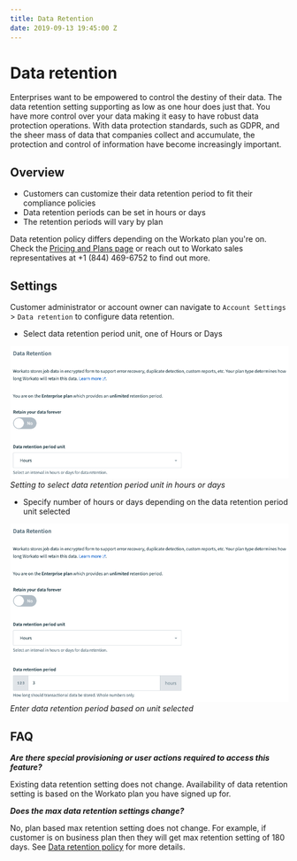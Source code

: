 ```yaml
---
title: Data Retention
date: 2019-09-13 19:45:00 Z
---
```


# Data retention

Enterprises want to be empowered to control the destiny of their data. The data retention setting supporting as low as one hour does just that. You have more control over your data making it easy to have robust data protection operations. With data protection standards, such as GDPR, and the sheer mass of data that companies collect and accumulate, the protection and control of information have become increasingly important.

## Overview
* Customers can customize their data retention period to fit their compliance policies
* Data retention periods can be set in hours or days
* The retention periods will vary by plan

Data retention policy differs depending on the Workato plan you're on. Check the [Pricing and Plans page](https://www.workato.com/pricing?audience=general) or reach out to Workato sales representatives at +1 (844) 469-6752 to find out more.

## Settings
Customer administrator or account owner can navigate to `Account Settings` > `Data retention` to configure data retention.

* Select data retention period unit, one of Hours or Days

![Data retention period unit](/assets/images/security/data-protection/settings-dataretention-unit.png)
*Setting to select data retention period unit in hours or days*

* Specify number of hours or days depending on the data retention period unit selected

![Data retention period](/assets/images/security/data-protection/settings-dataretention-period.png)
*Enter data retention period based on unit selected*

## FAQ
**_Are there special provisioning or user actions required to access this feature?_**

Existing data retention setting does not change. Availability of data retention setting is based on the Workato plan you have signed up for.

**_Does the max data retention settings change?_**

No, plan based max retention setting does not change. For example, if customer is on business plan then they will get max retention setting of 180 days. See [Data retention policy](/data-retention.md#data-retention-policy "Data retention policy") for more details.
